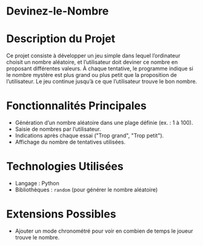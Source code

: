 # Devinez-le-Nombre 

# Description du Projet
Ce projet consiste à développer un jeu simple dans lequel l’ordinateur choisit un nombre aléatoire, et l’utilisateur doit deviner ce nombre en proposant différentes valeurs. À chaque tentative, le programme indique si le nombre mystère est plus grand ou plus petit que la proposition de l’utilisateur. Le jeu continue jusqu’à ce que l’utilisateur trouve le bon nombre.  

# **Fonctionnalités Principales**  
- Génération d’un nombre aléatoire dans une plage définie (ex. : 1 à 100).  
- Saisie de nombres par l’utilisateur.  
- Indications après chaque essai ("Trop grand", "Trop petit").  
- Affichage du nombre de tentatives utilisées. 

# **Technologies Utilisées**  
- Langage : Python  
- Bibliothèques : `random` (pour générer le nombre aléatoire)  

# **Extensions Possibles**  
- Ajouter un mode chronométré pour voir en combien de temps le joueur trouve le nombre.
